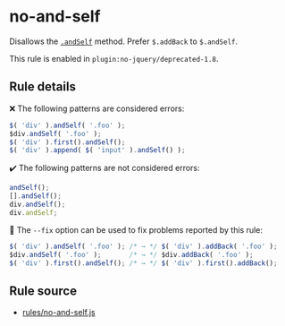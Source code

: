 # no-and-self

Disallows the [`.andSelf`](https://api.jquery.com/andSelf/) method. Prefer `$.addBack` to `$.andSelf`.

This rule is enabled in `plugin:no-jquery/deprecated-1.8`.

## Rule details

❌ The following patterns are considered errors:
```js
$( 'div' ).andSelf( '.foo' );
$div.andSelf( '.foo' );
$( 'div' ).first().andSelf();
$( 'div' ).append( $( 'input' ).andSelf() );
```

✔️ The following patterns are not considered errors:
```js
andSelf();
[].andSelf();
div.andSelf();
div.andSelf;
```

🔧 The `--fix` option can be used to fix problems reported by this rule:
```js
$( 'div' ).andSelf( '.foo' ); /* → */ $( 'div' ).addBack( '.foo' );
$div.andSelf( '.foo' );       /* → */ $div.addBack( '.foo' );
$( 'div' ).first().andSelf(); /* → */ $( 'div' ).first().addBack();
```
## Rule source

* [rules/no-and-self.js](../rules/no-and-self.js)
